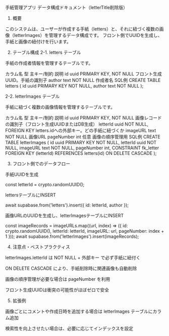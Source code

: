 手紙管理アプリ データ構成ドキュメント（letterTitle削除版）
1. 概要

このシステムは、ユーザーが作成する手紙（letters）と、それに紐づく複数の画像（letterImages）を管理するデータ構成です。
フロント側でUUIDを生成し、手紙と画像の紐付けを行います。

2. テーブル構成
2-1. letters テーブル

手紙の作成者情報を管理するテーブルです。

カラム名	型	主キー/制約	説明
id	uuid	PRIMARY KEY, NOT NULL	フロント生成UUID。手紙の識別子
author	text	NOT NULL	作成者名
SQL例
CREATE TABLE letters (
  id uuid PRIMARY KEY NOT NULL,
  author text NOT NULL
);

2-2. letterImages テーブル

手紙に紐づく複数の画像情報を管理するテーブルです。

カラム名	型	主キー/制約	説明
id	uuid	PRIMARY KEY, NOT NULL	画像レコードの識別子（フロント生成UUIDまたはDB生成）
letterId	uuid	NOT NULL, FOREIGN KEY	letters.idへの外部キー。どの手紙に紐づくか
imageURL	text	NOT NULL	画像URL
pageNumber	int	任意	画像の順序管理用
SQL例
CREATE TABLE letterImages (
  id uuid PRIMARY KEY NOT NULL,
  letterId uuid NOT NULL,
  imageURL text NOT NULL,
  pageNumber int,
  CONSTRAINT fk_letter FOREIGN KEY (letterId)
      REFERENCES letters(id)
      ON DELETE CASCADE
);

3. フロント側でのデータフロー

手紙UUIDを生成

const letterId = crypto.randomUUID();


lettersテーブルにINSERT

await supabase.from('letters').insert({ id: letterId, author });


画像URLのUUIDを生成し、letterImagesテーブルにINSERT

const imageRecords = imageURLs.map((url, index) => ({
  id: crypto.randomUUID(),
  letterId: letterId,
  imageURL: url,
  pageNumber: index + 1
}));
await supabase.from('letterImages').insert(imageRecords);

4. 注意点・ベストプラクティス

letterImages.letterId は NOT NULL + 外部キー で必ず手紙に紐付く

ON DELETE CASCADE により、手紙削除時に関連画像も自動削除

画像の順序管理が必要な場合は pageNumber を利用

フロント生成UUIDは衝突の可能性がほぼゼロで安全

5. 拡張例

画像ごとにコメントや作成日時を追加する場合は letterImages テーブルにカラム追加

検索性を向上させたい場合は、必要に応じてインデックスを設定